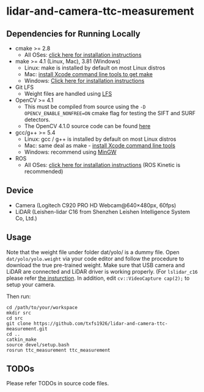 # lidar-and-camera-ttc-measurement

## Dependencies for Running Locally
* cmake >= 2.8
  * All OSes: [click here for installation instructions](https://cmake.org/install/)
* make >= 4.1 (Linux, Mac), 3.81 (Windows)
  * Linux: make is installed by default on most Linux distros
  * Mac: [install Xcode command line tools to get make](https://developer.apple.com/xcode/features/)
  * Windows: [Click here for installation instructions](http://gnuwin32.sourceforge.net/packages/make.htm)
* Git LFS
  * Weight files are handled using [LFS](https://git-lfs.github.com/)
* OpenCV >= 4.1
  * This must be compiled from source using the `-D OPENCV_ENABLE_NONFREE=ON` cmake flag for testing the SIFT and SURF detectors.
  * The OpenCV 4.1.0 source code can be found [here](https://github.com/opencv/opencv/tree/4.1.0)
* gcc/g++ >= 5.4
  * Linux: gcc / g++ is installed by default on most Linux distros
  * Mac: same deal as make - [install Xcode command line tools](https://developer.apple.com/xcode/features/)
  * Windows: recommend using [MinGW](http://www.mingw.org/)
* ROS
  * All OSes: [click here for installation instructions](http://wiki.ros.org/ROS/Installation) (ROS Kinetic is recommended)
  
## Device
* Camera (Logitech C920 PRO HD Webcam@640×480px, 60fps)
* LiDAR (Leishen-lidar C16 from Shenzhen Leishen Intelligence System Co, Ltd.)
  
## Usage
Note that the weight file under folder dat/yolo/ is a dummy file. Open `dat/yolo/yolo.weight` via your code editor and follow the procedure to download the true pre-trained weight. 
Make sure that USB camera and LiDAR are connected and LiDAR driver is working properly. (For `lslidar_c16` please refer [the insturction](https://blog.csdn.net/learning_tortosie/article/details/84679149). In addition, edit `cv::VideoCapture cap(2);` to setup your camera.

Then run:

  ```
  cd /path/to/your/workspace
  mkdir src
  cd src
  git clone https://github.com/txfs1926/lidar-and-camera-ttc-measurement.git
  cd ..
  catkin_make
  source devel/setup.bash
  rosrun ttc_measurement ttc_measurement
  ```

## TODOs
Please refer TODOs in source code files.

